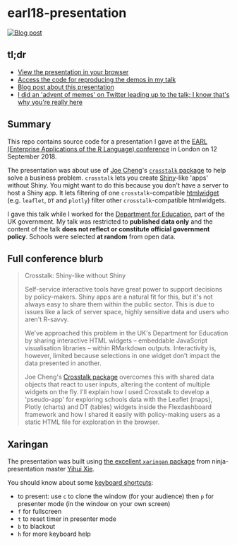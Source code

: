 # earl18-presentation

<!-- badges: start -->
[![Blog post](https://img.shields.io/badge/rostrum.blog-post-008900?labelColor=000000&logo=data%3Aimage%2Fgif%3Bbase64%2CR0lGODlhEAAQAPEAAAAAABWCBAAAAAAAACH5BAlkAAIAIf8LTkVUU0NBUEUyLjADAQAAACwAAAAAEAAQAAAC55QkISIiEoQQQgghRBBCiCAIgiAIgiAIQiAIgSAIgiAIQiAIgRAEQiAQBAQCgUAQEAQEgYAgIAgIBAKBQBAQCAKBQEAgCAgEAoFAIAgEBAKBIBAQCAQCgUAgEAgCgUBAICAgICAgIBAgEBAgEBAgEBAgECAgICAgECAQIBAQIBAgECAgICAgICAgECAQECAQICAgICAgICAgEBAgEBAgEBAgICAgICAgECAQIBAQIBAgECAgICAgIBAgECAQECAQIBAgICAgIBAgIBAgEBAgECAgECAgICAgICAgECAgECAgQIAAAQIKAAAh%2BQQJZAACACwAAAAAEAAQAAAC55QkIiESIoQQQgghhAhCBCEIgiAIgiAIQiAIgSAIgiAIQiAIgRAEQiAQBAQCgUAQEAQEgYAgIAgIBAKBQBAQCAKBQEAgCAgEAoFAIAgEBAKBIBAQCAQCgUAgEAgCgUBAICAgICAgIBAgEBAgEBAgEBAgECAgICAgECAQIBAQIBAgECAgICAgICAgECAQECAQICAgICAgICAgEBAgEBAgEBAgICAgICAgECAQIBAQIBAgECAgICAgIBAgECAQECAQIBAgICAgIBAgIBAgEBAgECAgECAgICAgICAgECAgECAgQIAAAQIKAAA7)](https://www.rostrum.blog/2018/09/12/crosstalk-memes/)
<!-- badges: end -->

## tl;dr

* [View the presentation in your browser](https://matt-dray.github.io/earl18-presentation/)
* [Access the code for reproducing the demos in my talk](https://github.com/matt-dray/earl18-crosstalk)
* [Blog post about this presentation](https://www.rostrum.blog/2018/09/12/crosstalk-memes/)
* [I did an 'advent of memes' on Twitter leading up to the talk; I know that's why you're really here](https://github.com/matt-dray/earl18-presentation/blob/master/memes/links.md)

## Summary

This repo contains source code for a presentation I gave at the [EARL (Enterprise Applications of the R Language) conference](https://earlconf.com/) in London on 12 September 2018.

The presentation was about use of [Joe Cheng](https://twitter.com/jcheng)'s [`crosstalk` package](http://rstudio.github.io/crosstalk/) to help solve a business problem. `crosstalk` lets you create [Shiny](https://shiny.rstudio.com/)-like 'apps' without Shiny. You might want to do this because you don't have a server to host a Shiny app. It lets filtering of one `crosstalk`-compatible [htmlwidget](https://www.htmlwidgets.org/) (e.g. `leaflet`, `DT` and `plotly`) filter other `crosstalk`-compatible htmlwidgets.

I gave this talk while I worked for the [Department for Education](https://www.gov.uk/government/organisations/department-for-education), part of the UK government. My talk was restricted to **published data only** and the content of the talk **does not reflect or constitute official government policy**. Schools were selected **at random** from open data.

## Full conference blurb

>Crosstalk: Shiny-like without Shiny
>
>Self-service interactive tools have great power to support decisions by policy-makers. Shiny apps are a natural fit for this, but it's not always easy to share them within the public sector. This is due to issues like a lack of server space, highly sensitive data and users who aren't R-savvy. 
>
>We've approached this problem in the UK's Department for Education by sharing interactive HTML widgets – embeddable JavaScript visualisation libraries – within RMarkdown outputs. Interactivity is, however, limited because selections in one widget don’t impact the data presented in another. 
>
>Joe Cheng's [Crosstalk package](http://rstudio.github.io/crosstalk/) overcomes this with shared data objects that react to user inputs, altering the content of multiple widgets on the fly. I'll explain how I used Crosstalk to develop a 'pseudo-app' for exploring schools data with the Leaflet (maps), Plotly (charts) and DT (tables) widgets inside the Flexdashboard framework and how I shared it easily with policy-making users as a static HTML file for exploration in the browser.

## Xaringan

The presentation was built using [the excellent `xaringan` package](https://bookdown.org/yihui/rmarkdown/xaringan.html) from ninja-presentation master [Yihui Xie](https://yihui.name/).

You should know about some [keyboard shortcuts](https://bookdown.org/yihui/rmarkdown/xaringan-key.html):

* to present: use `c` to clone the window (for your audience) then `p` for presenter mode (in the window on your own screen)
* `f` for fullscreen
* `t` to reset timer in presenter mode
* `b` to blackout
* `h` for more keyboard help

